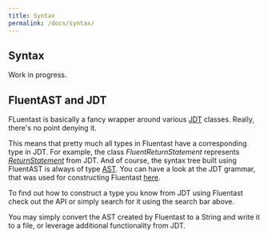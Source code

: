 ```yaml
---
title: Syntax
permalink: /docs/syntax/
---
```


## Syntax

Work in progress.

## FluentAST and JDT

FLuentast is basically a fancy wrapper around various [JDT](https://www.eclipse.org/jdt/) classes. Really, there's no point denying it. 
 
This means that pretty much all types in Fluentast have a corresponding type in JDT. For example, the class *FluentReturnStatement* represents *[ReturnStatement](http://help.eclipse.org/kepler/index.jsp?topic=%2Forg.eclipse.jdt.doc.isv%2Freference%2Fapi%2Forg%2Feclipse%2Fjdt%2Fcore%2Fdom%2FReturnStatement.html)* from JDT. 
And of course, the syntax tree built using FluentAST is always of type [AST](https://help.eclipse.org/mars/index.jsp?topic=%2Forg.eclipse.jdt.doc.isv%2Freference%2Fapi%2Forg%2Feclipse%2Fjdt%2Fcore%2Fdom%2FAST.html). You can have a look at the JDT grammar, that was used for constructing Fluentast [here](http://slebok.github.io/zoo/java/eclipse/jdt/extracted/index.html).

To find out how to construct a type you know from JDT using Fluentast check out the API or simply search for it using the search bar above. 

You may simply convert the AST created by Fluentast to a String and write it to a file, or leverage additional functionality from JDT. 